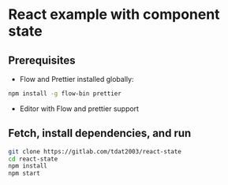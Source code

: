 # React example with component state

## Prerequisites
* Flow and Prettier installed globally:
```sh
npm install -g flow-bin prettier
```
* Editor with Flow and prettier support

## Fetch, install dependencies, and run
```sh
git clone https://gitlab.com/tdat2003/react-state
cd react-state
npm install
npm start
```
